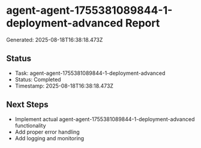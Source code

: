 # agent-agent-1755381089844-1-deployment-advanced Report

Generated: 2025-08-18T16:38:18.473Z

## Status
- Task: agent-agent-1755381089844-1-deployment-advanced
- Status: Completed
- Timestamp: 2025-08-18T16:38:18.473Z

## Next Steps
- Implement actual agent-agent-1755381089844-1-deployment-advanced functionality
- Add proper error handling
- Add logging and monitoring
